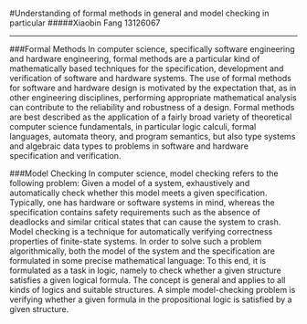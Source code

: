 #Understanding of formal methods in general and model checking in particular
#####Xiaobin Fang 13126067
<hr>

###Formal Methods
In computer science, specifically software engineering and hardware engineering, formal methods are a particular kind of mathematically based techniques for the specification, development and verification of software and hardware systems. The use of formal methods for software and hardware design is motivated by the expectation that, as in other engineering disciplines, performing appropriate mathematical analysis can contribute to the reliability and robustness of a design.
Formal methods are best described as the application of a fairly broad variety of theoretical computer science fundamentals, in particular logic calculi, formal languages, automata theory, and program semantics, but also type systems and algebraic data types to problems in software and hardware specification and verification.

###Model Checking
In computer science, model checking refers to the following problem: Given a model of a system, exhaustively and automatically check whether this model meets a given specification. Typically, one has hardware or software systems in mind, whereas the specification contains safety requirements such as the absence of deadlocks and similar critical states that can cause the system to crash. Model checking is a technique for automatically verifying correctness properties of finite-state systems.
In order to solve such a problem algorithmically, both the model of the system and the specification are formulated in some precise mathematical language: To this end, it is formulated as a task in logic, namely to check whether a given structure satisfies a given logical formula. The concept is general and applies to all kinds of logics and suitable structures. A simple model-checking problem is verifying whether a given formula in the propositional logic is satisfied by a given structure.